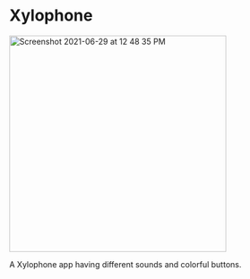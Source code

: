 
# Xylophone

<img width="387" alt="Screenshot 2021-06-29 at 12 48 35 PM" src="https://user-images.githubusercontent.com/52401617/123758416-537a6d80-d8d8-11eb-8e5e-fa2247a5490d.png">


A Xylophone app having different sounds and colorful buttons.

